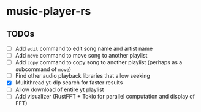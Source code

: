 # music-player-rs

## TODOs

- [ ] Add `edit` command to edit song name and artist name
- [ ] Add `move` command to move song to another playlist
- [ ] Add `copy` command to copy song to another playlist (perhaps as a subcommand of `move`)
- [ ] Find other audio playback libraries that allow seeking
- [x] Multithread yt-dlp search for faster results
- [ ] Allow download of entire yt playlist
- [ ] Add visualizer (RustFFT + Tokio for parallel computation and display of FFT)
